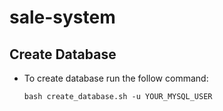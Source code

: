 # sale-system


## Create Database

- To create database run the follow command:
    ```
    bash create_database.sh -u YOUR_MYSQL_USER
    ```


